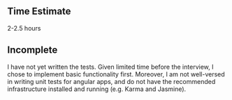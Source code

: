 ## Time Estimate

2-2.5 hours

## Incomplete

I have not yet written the tests.  Given limited time before the interview, I chose to implement basic functionality first.  Moreover, I am not well-versed in writing unit tests for angular apps, and do not have the recommended infrastructure installed and running (e.g. Karma and Jasmine).